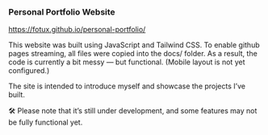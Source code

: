 ### Personal Portfolio Website
https://fotux.github.io/personal-portfolio/

This website was built using JavaScript and Tailwind CSS.
To enable github pages streaming, all files were copied into the docs/ folder. As a result, the code is currently a bit messy — but functional. (Mobile layout is not yet configured.)

The site is intended to introduce myself and showcase the projects I’ve built.

🛠️ Please note that it’s still under development, and some features may not be fully functional yet.
